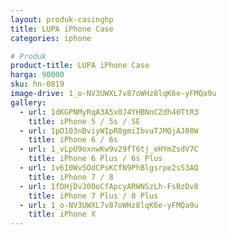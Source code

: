 ```yaml
---
layout: produk-casinghp
title: LUPA iPhone Case
categories: iphone

# Produk
product-title: LUPA iPhone Case
harga: 90000
sku: hn-0819
image-drive: 1_o-NV3UWXL7v87oWHz8lqK6e-yFMQa9u
gallery:
  - url: 1dKGPNMyRqA3A5x0J4YHBNnCZdh40TtR3
    title: iPhone 5 / 5s / SE
  - url: 1pO103nBviyWIpR8gmiIbvuTJMQjAJ08W
    title: iPhone 6 / 6s
  - url: 1_vLpU9oxnwKw9v29fT6tj_eHYmZsdV7C
    title: iPhone 6 Plus / 6s Plus
  - url: 1v6I0WvSOdCPsKCfN9PhBlgsrpe2s53AQ
    title: iPhone 7 / 8
  - url: 1fDHjDv300oCfApcyARWNSzLh-FsBzDv8
    title: iPhone 7 Plus / 8 Plus
  - url: 1_o-NV3UWXL7v87oWHz8lqK6e-yFMQa9u
    title: iPhone X
---
```

